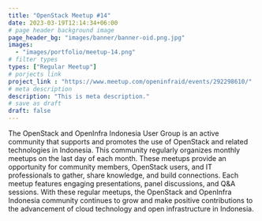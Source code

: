 ```yaml
---
title: "OpenStack Meetup #14"
date: 2023-03-19T12:14:34+06:00
# page header background image
page_header_bg: "images/banner/banner-oid.png.jpg"
images: 
  - "images/portfolio/meetup-14.png"
# filter types
types: ["Regular Meetup"]
# porjects link
project_link : "https://www.meetup.com/openinfraid/events/292298610/"
# meta description
description: "This is meta description."
# save as draft
draft: false
---
```


The OpenStack and OpenInfra Indonesia User Group is an active community that supports and promotes the use of OpenStack and related technologies in Indonesia. This community regularly organizes monthly meetups on the last day of each month. These meetups provide an opportunity for community members, OpenStack users, and IT professionals to gather, share knowledge, and build connections. Each meetup features engaging presentations, panel discussions, and Q&A sessions. With these regular meetups, the OpenStack and OpenInfra Indonesia community continues to grow and make positive contributions to the advancement of cloud technology and open infrastructure in Indonesia.

